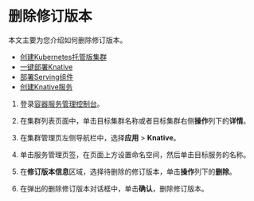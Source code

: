 # 删除修订版本

本文主要为您介绍如何删除修订版本。

-   [创建Kubernetes托管版集群](/intl.zh-CN/Kubernetes集群用户指南/集群管理/创建集群/创建Kubernetes托管版集群.md)
-   [一键部署Knative](/intl.zh-CN/Kubernetes集群用户指南/Knative管理/Knative组件管理/一键部署Knative.md)
-   [部署Serving组件](/intl.zh-CN/Kubernetes集群用户指南/Knative管理/Knative组件管理/部署Knative组件.md)
-   [创建Knative服务](/intl.zh-CN/Kubernetes集群用户指南/Knative管理/Knative服务管理/创建Knative服务.md)

1.  登录[容器服务管理控制台](https://cs.console.aliyun.com)。

2.  在集群列表页面中，单击目标集群名称或者目标集群右侧**操作**列下的**详情**。

3.  在集群管理页左侧导航栏中，选择**应用** \> **Knative**。

4.  单击服务管理页签，在页面上方设置命名空间，然后单击目标服务的名称。

5.  在**修订版本信息**区域，选择待删除的修订版本，单击**操作**列下的**删除**。

6.  在弹出的删除修订版本对话框中，单击**确认**，删除修订版本。


